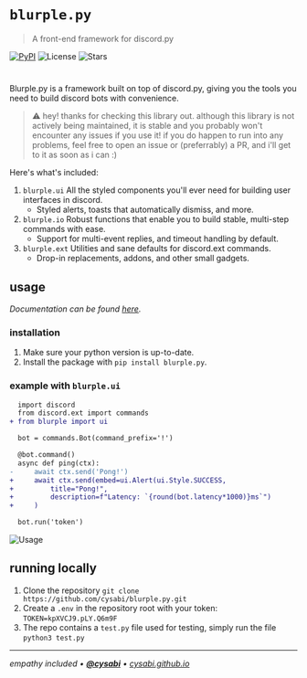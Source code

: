 # `blurple.py`
> A front-end framework for discord.py

[![PyPI][pypi-shield]](https://pypi.org/project/blurple.py)
![License][license-shield]
![Stars][stars-shield]
#

Blurple.py is a framework built on top of discord.py, giving you the tools you need to build discord bots with convenience.

> :warning: hey! thanks for checking this library out. although this library is not actively being maintained, it is stable and you probably won't encounter any issues if you use it! if you do happen to run into any problems, feel free to open an issue or (preferrably) a PR, and i'll get to it as soon as i can :)

Here's what's included:
1. `blurple.ui` All the styled components you'll ever need for building user interfaces in discord.
    - Styled alerts, toasts that automatically dismiss, and more.
2. `blurple.io` Robust functions that enable you to build stable, multi-step commands with ease.
    - Support for multi-event replies, and timeout handling by default.
3. `blurple.ext` Utilities and sane defaults for discord.ext commands.
    - Drop-in replacements, addons, and other small gadgets.

## usage <!-- Using the product -->
_Documentation can be found [here](https://cysabi.github.io/blurple.py)._

### installation
1. Make sure your python version is up-to-date.
1. Install the package with `pip install blurple.py`.

### example with `blurple.ui`
```diff
  import discord
  from discord.ext import commands
+ from blurple import ui

  bot = commands.Bot(command_prefix='!')

  @bot.command()
  async def ping(ctx):
-     await ctx.send('Pong!')
+     await ctx.send(embed=ui.Alert(ui.Style.SUCCESS,
+         title="Pong!",
+         description=f"Latency: `{round(bot.latency*1000)}ms`")
+     )

  bot.run('token')
```

![Usage](usage.png)


## running locally
1. Clone the repository
    `git clone https://github.com/cysabi/blurple.py.git`
1. Create a `.env` in the repository root with your token:
    `TOKEN=kpXVCJ9.pLY.Q6m9F`
1. The repo contains a `test.py` file used for testing, simply run the file
    `python3 test.py`

---

*empathy included • [**@cysabi**](https://github.com/cysabi) • [cysabi.github.io](https://cysabi.github.io)*

<!-- markdown links & imgs -->
[pypi-shield]: https://img.shields.io/pypi/v/blurple.py.svg
[stars-shield]: https://img.shields.io/github/stars/cysabi/blurple.py.svg?style=social
[license-shield]: https://img.shields.io/github/license/cysabi/blurple.py.svg?style=flat
